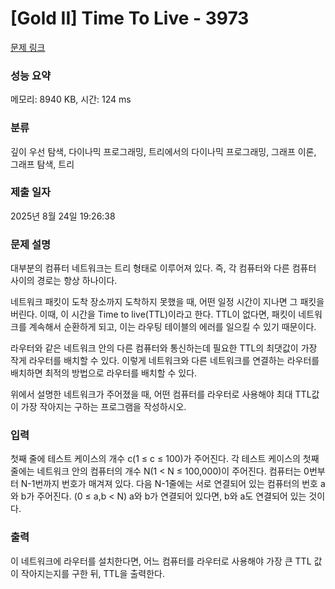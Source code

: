 # [Gold II] Time To Live - 3973 

[문제 링크](https://www.acmicpc.net/problem/3973) 

### 성능 요약

메모리: 8940 KB, 시간: 124 ms

### 분류

깊이 우선 탐색, 다이나믹 프로그래밍, 트리에서의 다이나믹 프로그래밍, 그래프 이론, 그래프 탐색, 트리

### 제출 일자

2025년 8월 24일 19:26:38

### 문제 설명

<p>
	대부분의 컴퓨터 네트워크는 트리 형태로 이루어져 있다. 즉, 각 컴퓨터와 다른 컴퓨터 사이의 경로는 항상 하나이다.</p>

<p>
	네트워크 패킷이 도착 장소까지 도착하지 못했을 때, 어떤 일정 시간이 지나면 그 패킷을 버린다. 이때, 이 시간을 Time to live(TTL)이라고 한다. TTL이 없다면, 패킷이 네트워크를 계속해서 순환하게 되고, 이는 라우팅 테이블의 에러를 일으킬 수 있기 때문이다.</p>

<p>
	라우터와 같은 네트워크 안의 다른 컴퓨터와 통신하는데 필요한 TTL의 최댓값이 가장 작게 라우터를 배치할 수 있다. 이렇게 네트워크와 다른 네트워크를 연결하는 라우터를 배치하면 최적의 방법으로 라우터를 배치할 수 있다.</p>

<p>
	위에서 설명한 네트워크가 주어졌을 때, 어떤 컴퓨터를 라우터로 사용해야 최대 TTL값이 가장 작아지는 구하는 프로그램을 작성하시오.</p>

### 입력 

 <p>
	첫째 줄에 테스트 케이스의 개수 c(1 ≤ c ≤ 100)가 주어진다. 각 테스트 케이스의 첫째 줄에는 네트워크 안의 컴퓨터의 개수 N(1 < N ≤ 100,000)이 주어진다. 컴퓨터는 0번부터 N-1번까지 번호가 매겨져 있다. 다음 N-1줄에는 서로 연결되어 있는 컴퓨터의 번호 a와 b가 주어진다. (0 ≤ a,b < N) a와 b가 연결되어 있다면, b와 a도 연결되어 있는 것이다.</p>

### 출력 

 <p>
	이 네트워크에 라우터를 설치한다면, 어느 컴퓨터를 라우터로 사용해야 가장 큰 TTL 값이 작아지는지를 구한 뒤, TTL을 출력한다.</p>

